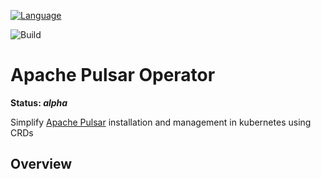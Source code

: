 [![Language](https://img.shields.io/badge/Language-Go-blue)](https://golang.org/)

[comment]: <> ([![Go Report Card]&#40;https://goreportcard.com/badge/github.com/monimesl/pulsar-operator&#41;]&#40;https://goreportcard.com/report/github.com/monimesl/pulsar-operator&#41;)
![Build](https://github.com/monimesl/pulsar-operator/workflows/Build/badge.svg)

# Apache Pulsar Operator

**Status: *alpha***

Simplify [Apache Pulsar](https://pulsar.apache.org/) installation and management in kubernetes using CRDs

## Overview